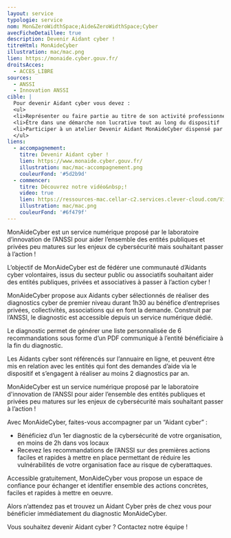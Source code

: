 ```yaml
---
layout: service
typologie: service
nom: Mon&ZeroWidthSpace;Aide&ZeroWidthSpace;Cyber
avecFicheDetaillee: true
description: Devenir Aidant cyber !
titreHtml: MonAideCyber
illustration: mac/mac.png
lien: https://monaide.cyber.gouv.fr/
droitsAcces:
  - ACCES_LIBRE
sources:
  - ANSSI
  - Innovation ANSSI
cible: |
  Pour devenir Aidant cyber vous devez : 
  <ul>
  <li>Représenter ou faire partie au titre de son activité professionnelle ou associative d’un service de l’État, d’une administration, d’une réserve citoyenne ou d’une entité morale à but non lucratif</li>
  <li>Être dans une démarche non lucrative tout au long du dispositif
  <li>Participer à un atelier Devenir Aidant MonAideCyber dispensé par l’ANSSI</li>
  </ul>
liens:
  - accompagnement:
    titre: Devenir Aidant cyber !
    lien: https://www.monaide.cyber.gouv.fr/
    illustration: mac/mac-accompagnement.png
    couleurFond: '#5d2b9d'
  - commencer:
    titre: Découvrez notre vidéo&nbsp;!
    video: true
    lien: https://ressources-mac.cellar-c2.services.clever-cloud.com/Video_MAC.mp4
    illustration: mac/mac.png
    couleurFond: '#6f479f'
---
```


MonAideCyber est un service numérique proposé par le laboratoire d’innovation de l’ANSSI pour aider l’ensemble des entités publiques et privées peu matures sur les enjeux de cybersécurité mais souhaitant passer à l’action !

L’objectif de MonAideCyber est de fédérer une communauté d’Aidants cyber volontaires, issus du secteur public ou associatifs souhaitant aider des entités publiques, privées et associatives à passer à l’action cyber !

MonAideCyber propose aux Aidants cyber sélectionnés de réaliser des diagnostics cyber de premier niveau durant 1h30 au bénéfice d’entreprises privées, collectivités, associations qui en font la demande. Construit par l’ANSSI, le diagnostic est accessible depuis un service numérique dédié.

Le diagnostic permet de générer une liste personnalisée de 6 recommandations sous forme d’un PDF communiqué à l’entité bénéficiaire à la fin du diagnostic.

Les Aidants cyber sont référencés sur l’annuaire en ligne, et peuvent être mis en relation avec les entités qui font des demandes d’aide via le dispositif et s’engagent à réaliser au moins 2 diagnostics par an.

MonAideCyber est un service numérique proposé par le laboratoire d'innovation de l’ANSSI pour aider l’ensemble des entités publiques et privées peu matures sur les enjeux de cybersécurité mais souhaitant passer à l’action&nbsp;!

Avec MonAideCyber, faites-vous accompagner par un “Aidant cyber” :

<ul>
  <li> Bénéficiez d’un 1er diagnostic de la cybersécurité de votre organisation, en moins de 2h dans vos locaux </li>
  <li>Recevez les recommandations de l’ANSSI sur des premières actions faciles et rapides à mettre en place permettant de réduire les vulnérabilités de votre organisation face au risque de cyberattaques.</li>
</ul>

Accessible gratuitement, MonAideCyber vous propose un espace de confiance pour échanger et identifier ensemble des actions concrètes, faciles et rapides à mettre en oeuvre.

Alors n’attendez pas et trouvez un Aidant Cyber près de chez vous pour bénéficier immédiatement du diagnostic MonAideCyber.

Vous souhaitez devenir Aidant cyber&nbsp;? Contactez notre équipe&nbsp;!
